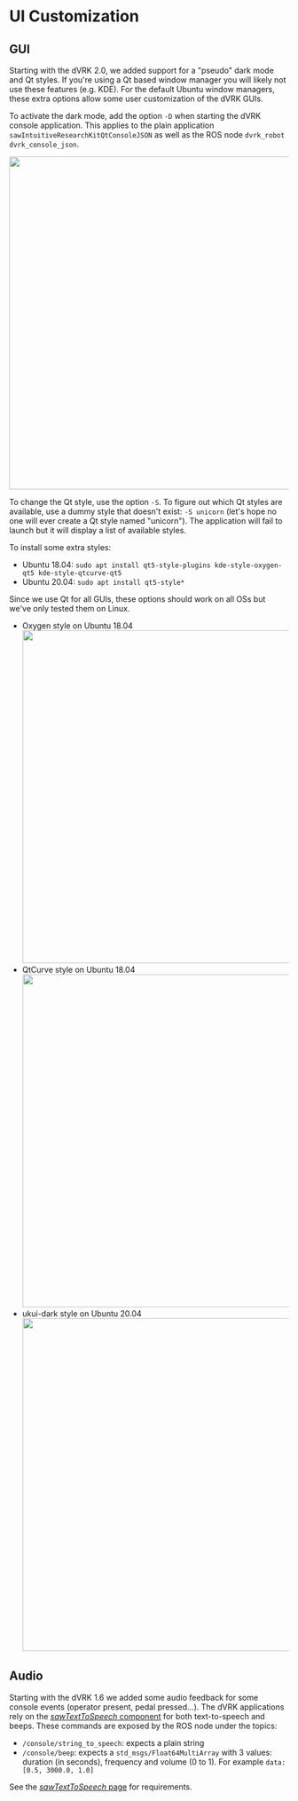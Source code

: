 # UI Customization

## GUI

Starting with the dVRK 2.0, we added support for a "pseudo" dark mode and Qt styles.  If you're using a Qt based window manager you will likely not use these features (e.g. KDE).  For the default Ubuntu window managers, these extra options allow some user customization of the dVRK GUIs.

To activate the dark mode, add the option `-D` when starting the dVRK console application.  This applies to the plain application `sawIntuitiveResearchKitQtConsoleJSON` as well as the ROS node `dvrk_robot dvrk_console_json`.

<a href="/jhu-dvrk/sawIntuitiveResearchKit/wiki/assets/gui/dvrk-style-dark.png"><img src="/jhu-dvrk/sawIntuitiveResearchKit/wiki/assets/gui/dvrk-style-dark.png" width="600"></a>

To change the Qt style, use the option `-S`.  To figure out which Qt styles are available, use a dummy style that doesn't exist: `-S unicorn` (let's hope no one will ever create a Qt style named "unicorn").  The application will fail to launch but it will display a list of available styles.

To install some extra styles:
* Ubuntu 18.04: `sudo apt install qt5-style-plugins kde-style-oxygen-qt5 kde-style-qtcurve-qt5`
* Ubuntu 20.04: `sudo apt install qt5-style*`

Since we use Qt for all GUIs, these options should work on all OSs but we've only tested them on Linux.

* Oxygen style on Ubuntu 18.04<br>
  <a href="/jhu-dvrk/sawIntuitiveResearchKit/wiki/assets/gui/dvrk-style-oxygen.png"><img src="/jhu-dvrk/sawIntuitiveResearchKit/wiki/assets/gui/dvrk-style-oxygen.png" width="600"></a>
* QtCurve style on Ubuntu 18.04<br>
  <a href="/jhu-dvrk/sawIntuitiveResearchKit/wiki/assets/gui/dvrk-style-qt-curve.png"><img src="/jhu-dvrk/sawIntuitiveResearchKit/wiki/assets/gui/dvrk-style-qt-curve.png" width="600"></a>
*  ukui-dark style on Ubuntu 20.04<br>
  <a href="/jhu-dvrk/sawIntuitiveResearchKit/wiki/assets/gui/dvrk-style-ukui-dark.png"><img src="/jhu-dvrk/sawIntuitiveResearchKit/wiki/assets/gui/dvrk-style-ukui-dark.png" width="600"></a>
## Audio

Starting with the dVRK 1.6 we added some audio feedback for some console events (operator present, pedal pressed...).  The dVRK applications rely on the [*sawTextToSpeech* component](https://github.com/jhu-saw/sawTextToSpeech) for both text-to-speech and beeps.  These commands are exposed by the ROS node under the topics:
* `/console/string_to_speech`: expects a plain string
* `/console/beep`: expects a `std_msgs/Float64MultiArray` with 3 values: duration (in seconds), frequency and volume (0 to 1).   For example `data: [0.5, 3000.0, 1.0]`

See the [*sawTextToSpeech* page](https://github.com/jhu-saw/sawTextToSpeech) for requirements.